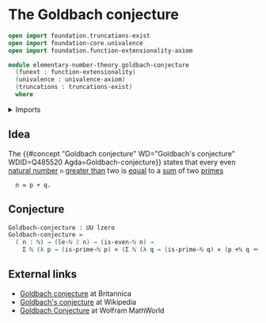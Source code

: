 # The Goldbach conjecture

```agda
open import foundation.truncations-exist
open import foundation-core.univalence
open import foundation.function-extensionality-axiom

module elementary-number-theory.goldbach-conjecture
  (funext : function-extensionality)
  (univalence : univalence-axiom)
  (truncations : truncations-exist)
  where
```

<details><summary>Imports</summary>

```agda
open import elementary-number-theory.addition-natural-numbers
open import elementary-number-theory.natural-numbers
open import elementary-number-theory.parity-natural-numbers funext univalence truncations
open import elementary-number-theory.prime-numbers funext univalence truncations
open import elementary-number-theory.strict-inequality-natural-numbers funext univalence truncations

open import foundation.cartesian-product-types funext univalence
open import foundation.dependent-pair-types
open import foundation.identity-types funext
open import foundation.universe-levels
```

</details>

## Idea

The
{{#concept "Goldbach conjecture" WD="Goldbach's conjecture" WDID=Q485520 Agda=Goldbach-conjecture}}
states that every even
[natural number](elementary-number-theory.natural-numbers.md) `n`
[greater than](elementary-number-theory.strict-inequality-natural-numbers.md)
two is [equal](foundation-core.identity-types.md) to a
[sum](elementary-number-theory.addition-natural-numbers.md) of two
[primes](elementary-number-theory.prime-numbers.md)

```text
  n = p + q.
```

## Conjecture

```agda
Goldbach-conjecture : UU lzero
Goldbach-conjecture =
  ( n : ℕ) → (le-ℕ 2 n) → (is-even-ℕ n) →
    Σ ℕ (λ p → (is-prime-ℕ p) × (Σ ℕ (λ q → (is-prime-ℕ q) × (p +ℕ q ＝ n))))
```

## External links

- [Goldbach conjecture](https://www.britannica.com/science/Goldbach-conjecture)
  at Britannica
- [Goldbach's conjecture](https://en.wikipedia.org/wiki/Goldbach%27s_conjecture)
  at Wikipedia
- [Goldbach Conjecture](https://mathworld.wolfram.com/GoldbachConjecture.html)
  at Wolfram MathWorld
